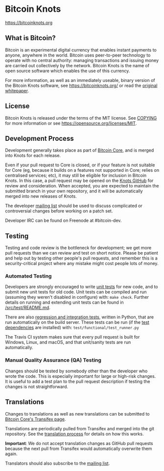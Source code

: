 Bitcoin Knots
=============

https://bitcoinknots.org

What is Bitcoin?
----------------

Bitcoin is an experimental digital currency that enables instant payments to
anyone, anywhere in the world. Bitcoin uses peer-to-peer technology to operate
with no central authority: managing transactions and issuing money are carried
out collectively by the network. Bitcoin Knots is the name of open source
software which enables the use of this currency.

For more information, as well as an immediately useable, binary version of
the Bitcoin Knots software, see https://bitcoinknots.org/ or read the
[original whitepaper](https://bitcoin.org/bitcoin.pdf).

License
-------

Bitcoin Knots is released under the terms of the MIT license. See [COPYING](COPYING) for more
information or see https://opensource.org/licenses/MIT.

Development Process
-------------------

Development generally takes place as part of [Bitcoin Core](https://github.com/bitcoin/bitcoin), and is merged into
Knots for each release.

Even if your pull request to Core is closed, or if your feature is not
suitable for Core (eg, because it builds on a features not supported in Core;
relies on centralised services; etc), it may still be eligible for inclusion
in Bitcoin Knots. In this case, a pull request may be opened on the
[Knots GitHub](https://github.com/bitcoinknots/bitcoin) for review and consideration.
When accepted, you are expected to maintain the submitted branch in your own
repository, and it will be automatically merged into new releases of Knots.

The developer [mailing list](https://lists.linuxfoundation.org/mailman/listinfo/bitcoin-dev)
should be used to discuss complicated or controversial changes before working
on a patch set.

Developer IRC can be found on Freenode at #bitcoin-dev.

Testing
-------

Testing and code review is the bottleneck for development; we get more pull
requests than we can review and test on short notice. Please be patient and help out by testing
other people's pull requests, and remember this is a security-critical project where any mistake might cost people
lots of money.

### Automated Testing

Developers are strongly encouraged to write [unit tests](src/test/README.md) for new code, and to
submit new unit tests for old code. Unit tests can be compiled and run
(assuming they weren't disabled in configure) with: `make check`. Further details on running
and extending unit tests can be found in [/src/test/README.md](/src/test/README.md).

There are also [regression and integration tests](/test), written
in Python, that are run automatically on the build server.
These tests can be run (if the [test dependencies](/test) are installed) with: `test/functional/test_runner.py`

The Travis CI system makes sure that every pull request is built for Windows, Linux, and macOS, and that unit/sanity tests are run automatically.

### Manual Quality Assurance (QA) Testing

Changes should be tested by somebody other than the developer who wrote the
code. This is especially important for large or high-risk changes. It is useful
to add a test plan to the pull request description if testing the changes is
not straightforward.

Translations
------------

Changes to translations as well as new translations can be submitted to
[Bitcoin Core's Transifex page](https://www.transifex.com/bitcoin/bitcoin/).

Translations are periodically pulled from Transifex and merged into the git repository. See the
[translation process](doc/translation_process.md) for details on how this works.

**Important**: We do not accept translation changes as GitHub pull requests because the next
pull from Transifex would automatically overwrite them again.

Translators should also subscribe to the [mailing list](https://groups.google.com/forum/#!forum/bitcoin-translators).
